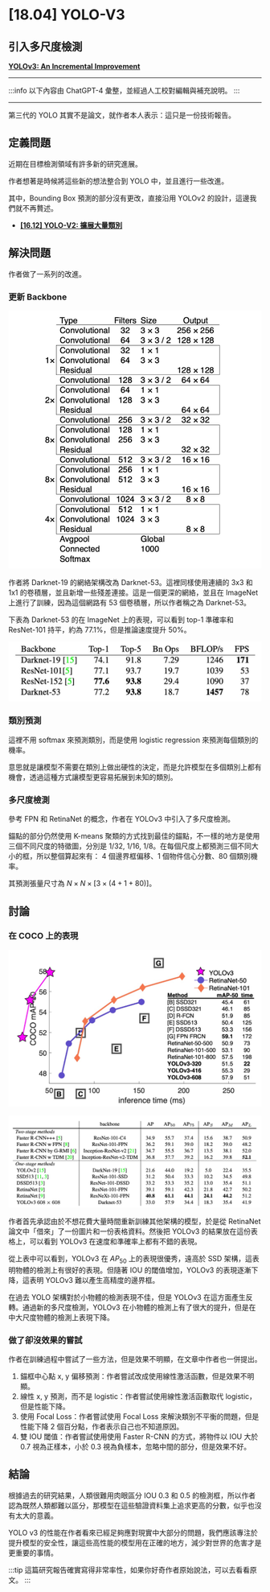 # [18.04] YOLO-V3

## 引入多尺度檢測

[**YOLOv3: An Incremental Improvement**](https://arxiv.org/abs/1804.02767)

---

:::info
以下內容由 ChatGPT-4 彙整，並經過人工校對編輯與補充說明。
:::

---

第三代的 YOLO 其實不是論文，就作者本人表示：這只是一份技術報告。

## 定義問題

近期在目標檢測領域有許多新的研究進展。

作者想著是時候將這些新的想法整合到 YOLO 中，並且進行一些改進。

其中，Bounding Box 預測的部分沒有更改，直接沿用 YOLOv2 的設計，這邊我們就不再贅述。

- [**[16.12] YOLO-V2: 擴展大量類別**](../1612-yolov2/index.md)

## 解決問題

作者做了一系列的改進。

### 更新 Backbone

![yolov3 backbone](./img/img1.jpg)

作者將 Darknet-19 的網絡架構改為 Darknet-53。這裡同樣使用連續的 3x3 和 1x1 的卷積層，並且新增一些殘差連接。這是一個更深的網絡，並且在 ImageNet 上進行了訓練，因為這個網路有 53 個卷積層，所以作者稱之為 Darknet-53。

下表為 Darknet-53 的在 ImageNet 上的表現，可以看到 top-1 準確率和 ResNet-101 持平，約為 77.1%，但是推論速度提升 50%。

![yolov3 imagenet](./img/img2.jpg)

### 類別預測

這裡不用 softmax 來預測類別，而是使用 logistic regression 來預測每個類別的機率。

意思就是讓模型不需要在類別上做出硬性的決定，而是允許模型在多個類別上都有機會，透過這種方式讓模型更容易拓展到未知的類別。

### 多尺度檢測

參考 FPN 和 RetinaNet 的概念，作者在 YOLOv3 中引入了多尺度檢測。

錨點的部分仍然使用 K-means 聚類的方式找到最佳的錨點，不一樣的地方是使用三個不同尺度的特徵圖，分別是 1/32, 1/16, 1/8。在每個尺度上都預測三個不同大小的框，所以整個算起來有： 4 個邊界框偏移、1 個物件信心分數、80 個類別機率。

其預測張量尺寸為 $N \times N \times [3 \times (4 + 1 + 80)]$。

## 討論

### 在 COCO 上的表現

![yolov3 coco](./img/img4.jpg)

![yolov3 coco](./img/img3.jpg)

作者首先承認由於不想花費大量時間重新訓練其他架構的模型，於是從 RetinaNet 論文中「借來」了一份圖片和一份表格資料。然後把 YOLOv3 的結果放在這份表格上，可以看到 YOLOv3 在速度和準確率上都有不錯的表現。

從上表中可以看到，YOLOv3 在 $AP_{50}$ 上的表現很優秀，遠高於 SSD 架構，這表明物體的檢測上有很好的表現。但隨著 IOU 的閾值增加，YOLOv3 的表現逐漸下降，這表明 YOLOv3 難以產生高精度的邊界框。

在過去 YOLO 架構對於小物體的檢測表現不佳，但是 YOLOv3 在這方面產生反轉。通過新的多尺度檢測，YOLOv3 在小物體的檢測上有了很大的提升，但是在中大尺度物體的檢測上表現下降。

### 做了卻沒效果的嘗試

作者在訓練過程中嘗試了一些方法，但是效果不明顯，在文章中作者也一併提出。

1. 錨框中心點 x, y 偏移預測：作者嘗試改成使用線性激活函數，但是效果不明顯。
2. 線性 x, y 預測，而不是 logistic：作者嘗試使用線性激活函數取代 logistic，但是性能下降。
3. 使用 Focal Loss：作者嘗試使用 Focal Loss 來解決類別不平衡的問題，但是性能下降 2 個百分點，作者表示自己也不知道原因。
4. 雙 IOU 閾值：作者嘗試使用使用 Faster R-CNN 的方式，將物件以 IOU 大於 0.7 視為正樣本，小於 0.3 視為負樣本，忽略中間的部分，但是效果不好。

## 結論

根據過去的研究結果，人類很難用肉眼區分 IOU 0.3 和 0.5 的檢測框，所以作者認為既然人類都難以區分，那模型在這些驗證資料集上追求更高的分數，似乎也沒有太大的意義。

YOLO v3 的性能在作者看來已經足夠應對現實中大部分的問題，我們應該專注於提升模型的安全性，讓這些高性能的模型用在正確的地方，減少對世界的危害才是更重要的事情。

:::tip
這篇研究報告確實寫得非常率性，如果你好奇作者原始說法，可以去看看原文。
:::
